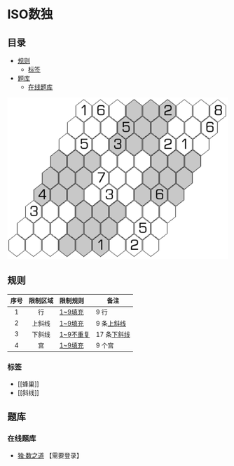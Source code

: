 # ISO数独
<!-- START doctoc generated TOC please keep comment here to allow auto update -->
<!-- DON'T EDIT THIS SECTION, INSTEAD RE-RUN doctoc TO UPDATE -->
## 目录

- [规则](#%E8%A7%84%E5%88%99)
  - [标签](#%E6%A0%87%E7%AD%BE)
- [题库](#%E9%A2%98%E5%BA%93)
  - [在线题库](#%E5%9C%A8%E7%BA%BF%E9%A2%98%E5%BA%93)

<!-- END doctoc generated TOC please keep comment here to allow auto update -->

![题](../../../../images/sudoku/ISO数独.png)

## 规则

| 序号  | 限制区域 | 限制规则     | 备注        |
|:---:|:----:|:---------|-----------|
|  1  |  行   | [1~9填充]  | 9 行       |
|  2  | 上斜线  | [1~9填充]  | 9 条[上斜线]  |
|  3  | 下斜线  | [1~9不重复] | 17 条[下斜线] |
|  4  |  宫   | [1~9填充]  | 9 个宫      |

### 标签

- [[蜂巢]]
- [[斜线]]

## 题库

### 在线题库

- [独·数之道](http://www.sudokufans.org.cn/lx/game.index.php?type=iso) 【需要登录】

[1~9填充]: ../../../../rules.md#1to9填充

[1~9不重复]: ../../../../rules.md#1to9不重复

[上斜线]: ../../../../rules.md#上斜线

[下斜线]: ../../../../rules.md#下斜线

